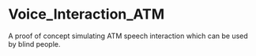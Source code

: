 # Voice_Interaction_ATM
A proof of concept simulating ATM speech interaction which can be used by blind people.
